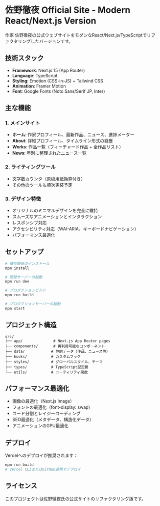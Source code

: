 # 佐野徹夜 Official Site - Modern React/Next.js Version

作家 佐野徹夜の公式ウェブサイトをモダンなReact/Next.js/TypeScriptでリファクタリングしたバージョンです。

## 技術スタック

- **Framework**: Next.js 15 (App Router)
- **Language**: TypeScript
- **Styling**: Emotion (CSS-in-JS) + Tailwind CSS
- **Animation**: Framer Motion
- **Font**: Google Fonts (Noto Sans/Serif JP, Inter)

## 主な機能

### 1. メインサイト
- **ホーム**: 作家プロフィール、最新作品、ニュース、進捗メーター
- **About**: 詳細プロフィール、タイムライン形式の経歴
- **Works**: 作品一覧（フィーチャード作品 + 全作品リスト）
- **News**: 年別に整理されたニュース一覧

### 2. ライティングツール
- 文字数カウンタ（原稿用紙換算付き）
- その他のツールも順次実装予定

### 3. デザイン特徴
- オリジナルのミニマルデザインを完全に維持
- スムーズなアニメーションとインタラクション
- レスポンシブ対応
- アクセシビリティ対応（WAI-ARIA、キーボードナビゲーション）
- パフォーマンス最適化

## セットアップ

```bash
# 依存関係のインストール
npm install

# 開発サーバーの起動
npm run dev

# プロダクションビルド
npm run build

# プロダクションサーバーの起動
npm start
```

## プロジェクト構造

```
src/
├── app/              # Next.js App Router pages
├── components/       # 再利用可能なコンポーネント
├── data/            # 静的データ（作品、ニュース等）
├── hooks/           # カスタムフック
├── styles/          # グローバルスタイル、テーマ
├── types/           # TypeScript型定義
└── utils/           # ユーティリティ関数
```

## パフォーマンス最適化

- 画像の最適化（Next.js Image）
- フォントの最適化（font-display: swap）
- コード分割とレイジーローディング
- SEO最適化（メタデータ、構造化データ）
- アニメーションのGPU最適化

## デプロイ

Vercelへのデプロイが推奨されます：

```bash
npm run build
# Vercel CLIまたはGitHub連携でデプロイ
```

## ライセンス

このプロジェクトは佐野徹夜氏の公式サイトのリファクタリング版です。